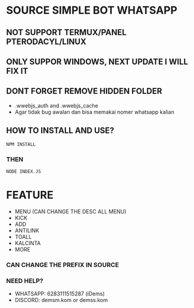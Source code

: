 # SOURCE SIMPLE BOT WHATSAPP
## NOT SUPPORT TERMUX/PANEL PTERODACYL/LINUX
## ONLY SUPPOR WINDOWS, NEXT UPDATE I WILL FIX IT
## DONT FORGET REMOVE HIDDEN FOLDER 
- .wwebjs_auth and .wwebjs_cache
- Agar tidak bug awalan dan bisa memakai nomer whatsapp kalian
## HOW TO INSTALL AND USE?
```
NPM INSTALL
```

### THEN
```
NODE INDEX.JS
```

# FEATURE
- MENU (CAN CHANGE THE DESC ALL MENU)
- KICK
- ADD
- ANTILINK
- TOALL
- KALCINTA
- MORE
### CAN CHANGE THE PREFIX IN SOURCE


### NEED HELP?
- WHATSAPP: 6283111515287 (iDems)
- DISCORD: demsm.kom or demss.kom
